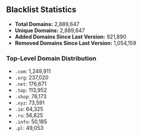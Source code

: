 ## Blacklist Statistics

- **Total Domains:** 2,889,647
- **Unique Domains:** 2,889,647
- **Added Domains Since Last Version:** 921,890
- **Removed Domains Since Last Version:** 1,054,159

### Top-Level Domain Distribution

-  `.com`: 1,249,911
-  `.org`: 237,020
-  `.net`: 176,671
-  `.top`: 113,952
-  `.shop`: 76,173
-  `.xyz`: 73,591
-  `.io`: 64,325
-  `.ru`: 56,825
-  `.info`: 50,185
-  `.pl`: 49,053
